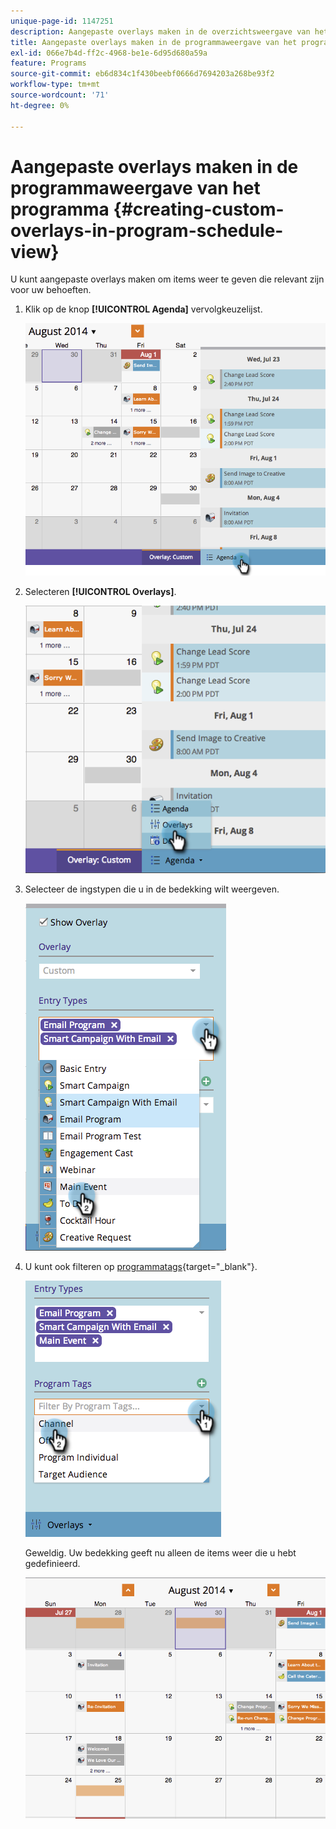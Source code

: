 ```yaml
---
unique-page-id: 1147251
description: Aangepaste overlays maken in de overzichtsweergave van het programma - Marketo Docs - Productdocumentatie
title: Aangepaste overlays maken in de programmaweergave van het programma
exl-id: 066e7b4d-ff2c-4968-be1e-6d95d680a59a
feature: Programs
source-git-commit: eb6d834c1f430beebf0666d7694203a268be93f2
workflow-type: tm+mt
source-wordcount: '71'
ht-degree: 0%

---
```


# Aangepaste overlays maken in de programmaweergave van het programma {#creating-custom-overlays-in-program-schedule-view}

U kunt aangepaste overlays maken om items weer te geven die relevant zijn voor uw behoeften.

1. Klik op de knop **[!UICONTROL Agenda]** vervolgkeuzelijst.

   ![](assets/image2014-9-24-10-3a20-3a11.png)

1. Selecteren **[!UICONTROL Overlays]**.

   ![](assets/image2014-9-24-10-3a20-3a17.png)

1. Selecteer de ingstypen die u in de bedekking wilt weergeven.

   ![](assets/image2014-9-24-10-3a20-3a26.png)

1. U kunt ook filteren op [programmatags](/help/marketo/product-docs/core-marketo-concepts/programs/working-with-programs/use-tags-in-a-program.md){target="_blank"}.

   ![](assets/image2014-9-24-10-3a20-3a32.png)

   Geweldig. Uw bedekking geeft nu alleen de items weer die u hebt gedefinieerd.

   ![](assets/image2014-9-24-10-3a20-3a37.png)
